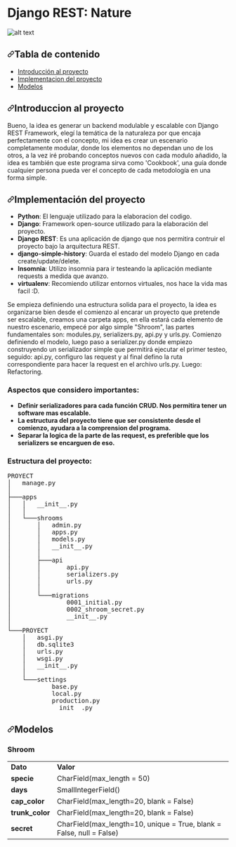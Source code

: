 <h1> Django REST: Nature </h1>

![alt text](https://github.com/NicolasMuras/Django_REST_Nature/blob/main/images/elements.jpg?raw=true)

<h2><a id="user-content-tabla-de-contenido" class="anchor" aria-hidden="true" href="#tabla-de-contenido"><svg class="octicon octicon-link" viewBox="0 0 16 16" version="1.1" width="16" height="16" aria-hidden="true"><path fill-rule="evenodd" d="M7.775 3.275a.75.75 0 001.06 1.06l1.25-1.25a2 2 0 112.83 2.83l-2.5 2.5a2 2 0 01-2.83 0 .75.75 0 00-1.06 1.06 3.5 3.5 0 004.95 0l2.5-2.5a3.5 3.5 0 00-4.95-4.95l-1.25 1.25zm-4.69 9.64a2 2 0 010-2.83l2.5-2.5a2 2 0 012.83 0 .75.75 0 001.06-1.06 3.5 3.5 0 00-4.95 0l-2.5 2.5a3.5 3.5 0 004.95 4.95l1.25-1.25a.75.75 0 00-1.06-1.06l-1.25 1.25a2 2 0 01-2.83 0z"></path></svg></a>Tabla de contenido
</h2>
<ul>
  <li><a href="#introduccion-al-proyecto">Introducción al proyecto</a></li>
  <li><a href="#implementaci%C3%B3n-del-proyecto">Implementacion del proyecto</a></li>
  <li><a href="#modelos">Modelos</a></li>
</ul>

<h2><a id="user-content-introduccion-al-proyecto" class="anchor" aria-hidden="true" href="#introduccion-al-proyecto"><svg class="octicon octicon-link" viewBox="0 0 16 16" version="1.1" width="16" height="16" aria-hidden="true"><path fill-rule="evenodd" d="M7.775 3.275a.75.75 0 001.06 1.06l1.25-1.25a2 2 0 112.83 2.83l-2.5 2.5a2 2 0 01-2.83 0 .75.75 0 00-1.06 1.06 3.5 3.5 0 004.95 0l2.5-2.5a3.5 3.5 0 00-4.95-4.95l-1.25 1.25zm-4.69 9.64a2 2 0 010-2.83l2.5-2.5a2 2 0 012.83 0 .75.75 0 001.06-1.06 3.5 3.5 0 00-4.95 0l-2.5 2.5a3.5 3.5 0 004.95 4.95l1.25-1.25a.75.75 0 00-1.06-1.06l-1.25 1.25a2 2 0 01-2.83 0z"></path></svg></a>Introduccion al proyecto</h2>

Bueno, la idea es generar un backend modulable y escalable con Django REST Framework, elegí la temática de la naturaleza por que encaja perfectamente con el concepto, mi idea es crear un escenario completamente modular, donde los elementos no dependan uno de los otros, a la vez iré probando conceptos nuevos con cada modulo añadido, la idea es también que este programa sirva como 'Cookbook', una guía donde cualquier persona pueda ver el concepto de cada metodología en una forma simple.

<h2><a id="user-content-implementación-del-proyecto" class="anchor" aria-hidden="true" href="#implementación-del-proyecto"><svg class="octicon octicon-link" viewBox="0 0 16 16" version="1.1" width="16" height="16" aria-hidden="true"><path fill-rule="evenodd" d="M7.775 3.275a.75.75 0 001.06 1.06l1.25-1.25a2 2 0 112.83 2.83l-2.5 2.5a2 2 0 01-2.83 0 .75.75 0 00-1.06 1.06 3.5 3.5 0 004.95 0l2.5-2.5a3.5 3.5 0 00-4.95-4.95l-1.25 1.25zm-4.69 9.64a2 2 0 010-2.83l2.5-2.5a2 2 0 012.83 0 .75.75 0 001.06-1.06 3.5 3.5 0 00-4.95 0l-2.5 2.5a3.5 3.5 0 004.95 4.95l1.25-1.25a.75.75 0 00-1.06-1.06l-1.25 1.25a2 2 0 01-2.83 0z"></path></svg></a>Implementación del proyecto</h2>
<ul>
<li><strong>Python</strong>: El lenguaje utilizado para la elaboracion del codigo.</li>
<li><strong>Django</strong>: Framework open-source utilizado para la elaboración del proyecto.</li>
<li><strong>Django REST</strong>: Es una aplicación de django que nos permitira contruir el proyecto bajo la arquitectura REST.</li>
<li><strong>django-simple-history</strong>: Guarda el estado del modelo Django en cada create/update/delete.</li>
<li><strong>Insomnia</strong>: Utilizo insomnia para ir testeando la aplicación mediante requests a medida que avanzo.</li>
<li><strong>virtualenv</strong>: Recomiendo utilizar entornos virtuales, nos hace la vida mas facil :D.</li>
</ul>

Se empieza definiendo una estructura solida para el proyecto, la idea es organizarse bien desde el comienzo al encarar un proyecto que pretende ser escalable, creamos una carpeta apps, en ella estará cada elemento de nuestro escenario, empecé por algo simple "Shroom", las partes fundamentales son: modules.py, serializers.py, api.py y urls.py.
Comienzo definiendo el modelo, luego paso a serializer.py donde empiezo construyendo un serializador simple que permitirá ejecutar el primer testeo, seguido: api.py, configuro las request y al final defino la ruta correspondiente para hacer la request en el archivo urls.py. Luego: Refactoring.

<h3>Aspectos que considero importantes:</h3>
<ul>
<li><strong>Definir serializadores para cada función CRUD. Nos permitira tener un software mas escalable.</strong></li>
<li><strong>La estructura del proyecto tiene que ser consistente desde el comienzo, ayudara a la comprension del programa.</strong></li>
<li><strong>Separar la logica de la parte de las request, es preferible que los serializers se encarguen de eso.</strong></li>
</ul>

<h3>Estructura del proyecto:</h3>

<pre>
PROYECT
│   manage.py
│
├───apps
│   │   __init__.py
│   │
│   └───shrooms
│       │   admin.py
│       │   apps.py
│       │   models.py
│       │   __init__.py
│       │
│       ├───api
│       │       api.py
│       │       serializers.py
│       │       urls.py
│       │
│       └───migrations
│               0001_initial.py
│               0002_shroom_secret.py
│               __init__.py
│
└───PROYECT
    │   asgi.py
    │   db.sqlite3
    │   urls.py
    │   wsgi.py
    │   __init__.py
    │
    └───settings
            base.py
            local.py
            production.py
            __init__.py
</pre>

<h2><a id="user-content-modelos" class="anchor" aria-hidden="true" href="#modelos"><svg class="octicon octicon-link" viewBox="0 0 16 16" version="1.1" width="16" height="16" aria-hidden="true"><path fill-rule="evenodd" d="M7.775 3.275a.75.75 0 001.06 1.06l1.25-1.25a2 2 0 112.83 2.83l-2.5 2.5a2 2 0 01-2.83 0 .75.75 0 00-1.06 1.06 3.5 3.5 0 004.95 0l2.5-2.5a3.5 3.5 0 00-4.95-4.95l-1.25 1.25zm-4.69 9.64a2 2 0 010-2.83l2.5-2.5a2 2 0 012.83 0 .75.75 0 001.06-1.06 3.5 3.5 0 00-4.95 0l-2.5 2.5a3.5 3.5 0 004.95 4.95l1.25-1.25a.75.75 0 00-1.06-1.06l-1.25 1.25a2 2 0 01-2.83 0z"></path></svg></a>Modelos</h2>

<h3>Shroom</h3>

<table>
  <tbody><tr>
   <td><strong>Dato</strong>
   </td>
   <td><strong>Valor</strong>
   </td>
  </tr>
  <tr>
   <td><strong>specie</strong>
   </td>
   <td>CharField(max_length = 50)
   </td>
  </tr>
  <tr>
   <td><strong>days</strong>
   </td>
   <td>SmallIntegerField()
   </td>
  </tr>
  <tr>
   <td><strong>cap_color</strong>
   </td>
   <td>CharField(max_length=20, blank = False)
   </td>
  </tr>
  <tr>
   <td><strong>trunk_color</strong>
   </td>
   <td>CharField(max_length=20, blank = False)
   </td>
  </tr>
  <tr>
   <td><strong>secret</strong>
   </td>
   <td>CharField(max_length=10, unique = True, blank = False, null = False)
   </td>
  </tr>
</tbody></table>
